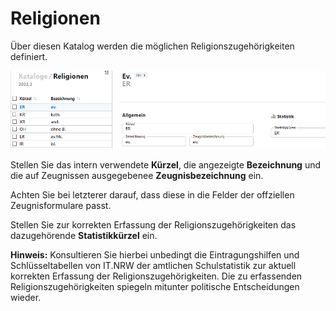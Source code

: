 # Religionen

Über diesen Katalog werden die möglichen Religionszugehörigkeiten definiert.

![Katalog mit den Religionen](./graphics/SVWS_kataloge_religionen.png "Konfigurieren Sie die Religionen Ihrer Schule.")

Stellen Sie das intern verwendete **Kürzel**, die angezeigte **Bezeichnung** und die auf Zeugnissen ausgegebenee **Zeugnisbezeichnung** ein.

Achten Sie bei letzterer darauf, dass diese in die Felder der offziellen Zeugnisformulare passt.

Stellen Sie zur korrekten Erfassung der Religionszugehörigkeiten das dazugehörende **Statistikkürzel** ein.

**Hinweis:** Konsultieren Sie hierbei unbedingt die Eintragungshilfen und Schlüsseltabellen von IT.NRW der amtlichen Schulstatistik zur aktuell korrekten Erfassung der Religionszugehörigkeiten. Die zu erfassenden Religionszugehörigkeiten spiegeln mitunter politische Entscheidungen wieder.